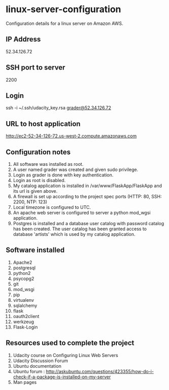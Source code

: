 # linux-server-configuration
Configuration details for a linux server on Amazon AWS.

## IP Address
52.34.126.72

## SSH port to server
2200

## Login
ssh -i ~/.ssh/udacity_key.rsa grader@52.34.126.72

## URL to host application
http://ec2-52-34-126-72.us-west-2.compute.amazonaws.com

## Configuration notes

1. All software was installed as root.
2. A user named grader was created and given sudo privilege.
3. Login as grader is done with key authentication.
4. Login as root is disabled.
5. My catalog application is installed in /var/www/FlaskApp/FlaskApp and its url is given above.
6. A firewall is set up according to the project spec ports (HTTP: 80, SSH: 2200, NTP: 123)
7. Local timezone is configured to UTC.
8. An apache web server is configured to server a python mod_wgsi application. 
9. Postgres is installed and a database user catalog with password catalog has been created. The user catalog has been granted access to database 'artists' which is used by my catalog application.

## Software installed
1. Apache2
2. postgresql
3. python2
4. psycopg2
5. git
6. mod_wsgi
7. pip
8. virtualenv
9. sqlalchemy
10. flask
11. oauth2client
12. werkzeug
13. Flask-Login

## Resources used to complete the project
1. Udacity course on Configuring Linux Web Servers
2. Udacity Discussion Forum
3. Ubuntu documentation
4. Ubuntu forum : http://askubuntu.com/questions/423355/how-do-i-check-if-a-package-is-installed-on-my-server
5. Man pages
 
